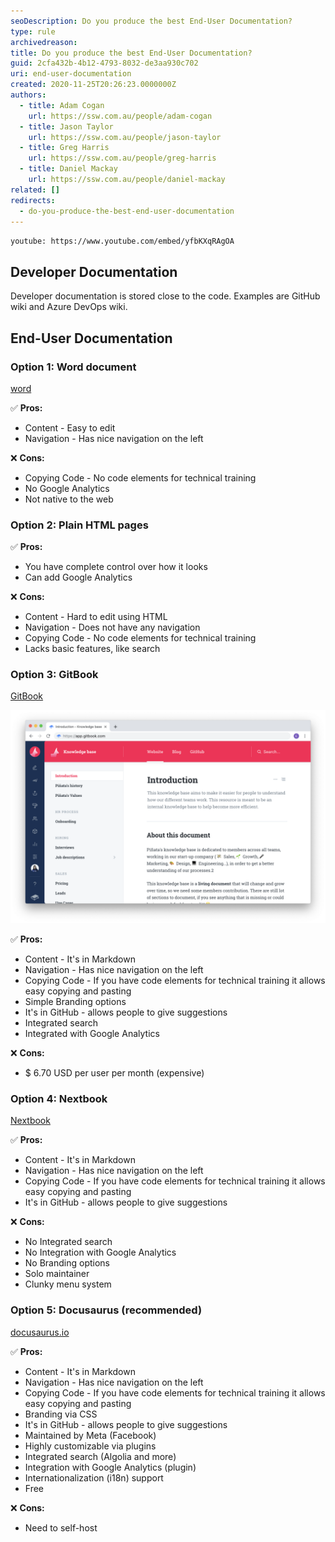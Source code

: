 ```yaml
---
seoDescription: Do you produce the best End-User Documentation?
type: rule
archivedreason:
title: Do you produce the best End-User Documentation?
guid: 2cfa432b-4b12-4793-8032-de3aa930c702
uri: end-user-documentation
created: 2020-11-25T20:26:23.0000000Z
authors:
  - title: Adam Cogan
    url: https://ssw.com.au/people/adam-cogan
  - title: Jason Taylor
    url: https://ssw.com.au/people/jason-taylor
  - title: Greg Harris
    url: https://ssw.com.au/people/greg-harris
  - title: Daniel Mackay
    url: https://ssw.com.au/people/daniel-mackay
related: []
redirects:
  - do-you-produce-the-best-end-user-documentation
---
```


`youtube: https://www.youtube.com/embed/yfbKXqRAgOA`

<!--endintro-->

## Developer Documentation

Developer documentation is stored close to the code. Examples are GitHub wiki and Azure DevOps wiki.

## End-User Documentation

### Option 1: Word document

[word](https://www.microsoft.com/en-au/microsoft-365/word)

✅ **Pros:**

- Content - Easy to edit
- Navigation - Has nice navigation on the left

❌ **Cons:**

- Copying Code - No code elements for technical training
- No Google Analytics  
- Not native to the web  

### Option 2: Plain HTML pages

✅ **Pros:**

- You have complete control over how it looks
- Can add Google Analytics

❌ **Cons:**

- Content - Hard to edit using HTML
- Navigation - Does not have any navigation
- Copying Code - No code elements for technical training
- Lacks basic features, like search

### Option 3: GitBook 

[GitBook](https://gitbook.com)

![](gitbook.png)

✅ **Pros:**

- Content - It's in Markdown  
- Navigation - Has nice navigation on the left
- Copying Code - If you have code elements for technical training it allows easy copying and pasting
- Simple Branding options
- It's in GitHub - allows people to give suggestions
- Integrated search  
- Integrated with Google Analytics

❌ **Cons:**

- $ 6.70 USD per user per month (expensive)

### Option 4: Nextbook

[Nextbook](https://github.com/amiroff/NextBook)

✅ **Pros:**

- Content - It's in Markdown
- Navigation - Has nice navigation on the left
- Copying Code - If you have code elements for technical training it allows easy copying and pasting
- It's in GitHub - allows people to give suggestions

❌ **Cons:**

- No Integrated search
- No Integration with Google Analytics
- No Branding options
- Solo maintainer
- Clunky menu system

### Option 5: Docusaurus (recommended)

[docusaurus.io](https://docusaurus.io/)

✅ **Pros:**

- Content - It's in Markdown
- Navigation - Has nice navigation on the left
- Copying Code - If you have code elements for technical training it allows easy copying and pasting
- Branding via CSS
- It's in GitHub - allows people to give suggestions
- Maintained by Meta (Facebook)
- Highly customizable via plugins
- Integrated search (Algolia and more)
- Integration with Google Analytics (plugin)
- Internationalization (i18n) support
- Free

❌ **Cons:**

- Need to self-host
